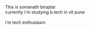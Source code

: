 This is somanath birajdar
<br>
currently i'm studying b.tech in vit pune </br>
<br>i'm tech enthusiasm<br>

